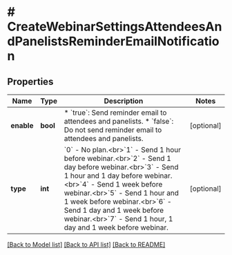 # # CreateWebinarSettingsAttendeesAndPanelistsReminderEmailNotification

## Properties

Name | Type | Description | Notes
------------ | ------------- | ------------- | -------------
**enable** | **bool** | * &#x60;true&#x60;: Send reminder email to attendees and panelists.  * &#x60;false&#x60;: Do not send reminder email to attendees and panelists. | [optional]
**type** | **int** | &#x60;0&#x60; - No plan.&lt;br&gt;&#x60;1&#x60; - Send 1 hour before webinar.&lt;br&gt;&#x60;2&#x60; - Send 1 day before webinar.&lt;br&gt;&#x60;3&#x60; - Send 1 hour and 1 day before webinar.&lt;br&gt;&#x60;4&#x60; - Send 1 week before webinar.&lt;br&gt;&#x60;5&#x60; - Send 1 hour and 1 week before webinar.&lt;br&gt;&#x60;6&#x60; - Send 1 day and 1 week before webinar.&lt;br&gt;&#x60;7&#x60; - Send 1 hour, 1 day and 1 week before webinar. | [optional]

[[Back to Model list]](../../README.md#models) [[Back to API list]](../../README.md#endpoints) [[Back to README]](../../README.md)
